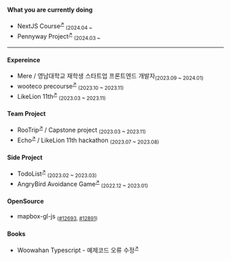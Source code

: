 #### What you are currently doing

<ul>
  <li>NextJS Course<sup><a href="https://github.com/BangDori/nextJS-course">↗</a></sup> <sub>(2024.04 ~</sub></li>
  <li>Pennyway Project<sup><a href="https://github.com/CollaBu/pennyway-client-webview">↗</a></sup> <sub>(2024.03 ~</sub></li>
</ul>

---

#### Expereince

<ul>
  <li>Mere / 영남대학교 재학생 스타트업 프론트엔드 개발자<sub>(2023.09 ~ 2024.01)</sub></li>
  <li>wooteco precourse<sup><a href="https://github.com/BangDori/woowa-precourse">↗</a></sup> <sub>(2023.10 ~ 2023.11)</sub></li>
  <li>LikeLion 11th<sup><a href="https://github.com/BangDori/LIKELION-11th">↗</a></sup> <sub>(2023.03 ~ 2023.11)</sub></li>
</ul>

#### Team Project

<ul>
  <li>RooTrip<sup><a href="https://github.com/BangDori/RooTrip-Front">↗</a></sup> / Capstone project <sub>(2023.03 ~ 2023.11)</sub></li>
  <li>Echo<sup><a href="https://github.com/BangDori/Echo-FE">↗</a></sup> / LikeLion 11th hackathon <sub>(2023.07 ~ 2023.08)</sub></li>  
</ul>

#### Side Project

<ul>
  <li>TodoList<sup><a href="https://github.com/BangDori/TodoList">↗</a></sup> <sub>(2023.02 ~ 2023.03)</sub></li>
  <li>AngryBird Avoidance Game<sup><a href="https://github.com/BangDori/AngryBird-Avoidance-Game">↗</a></sup> <sub>(2022.12 ~ 2023.01)</sub></li>
</ul>

#### OpenSource

<ul>
  <li>mapbox-gl-js <sub>(<a href="https://github.com/mapbox/mapbox-gl-js/issues/12693">#12693</a>, <a href="https://github.com/mapbox/mapbox-gl-js/issues/12891">#12891</a>)</sub> </li>
</ul>

#### Books

<ul>
  <li>Woowahan Typescript - 예제코드 오류 수정<sup><a href="https://github.com/woowa-typescript/woowahan-typescript-with-react-example-code/pull/17">↗</a></sup></li>  
</ul>
